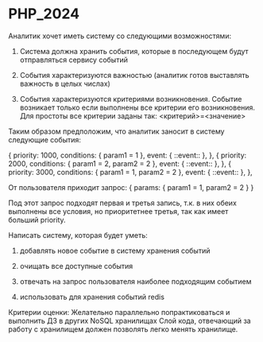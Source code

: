 # PHP_2024

Аналитик хочет иметь систему со следующими возможностями:

1. Система должна хранить события, которые в последующем будут отправляться сервису событий

2. События характеризуются важностью (аналитик готов выставлять важность в целых числах)

3. События характеризуются критериями возникновения. Событие возникает только если выполнены все критерии его возникновения. Для простоты все критерии заданы так: <критерий>=<значение>

Таким образом предположим, что аналитик заносит в систему следующие события:

{
    priority: 1000,
    conditions: {
        param1 = 1
    },
    event: {
        ::event::
    },
},
{
    priority: 2000,
    conditions: {
        param1 = 2,
        param2 = 2
    },
    event: {
        ::event::
    },
},
{
    priority: 3000,
    conditions: {
        param1 = 1,
        param2 = 2
    },
    event: {
        ::event::
    },
},

От пользователя приходит запрос:
{
    params: {
        param1 = 1,
        param2 = 2
    }
}

Под этот запрос подходят первая и третья запись, т.к. в них обеих выполнены все условия, но приоритетнее третья, так как имеет больший priority.

Написать систему, которая будет уметь:

1) добавлять новое событие в систему хранения событий

2) очищать все доступные события

3) отвечать на запрос пользователя наиболее подходящим событием

4) использовать для хранения событий redis

Критерии оценки:
Желательно параллельно попрактиковаться и выполнить ДЗ в других NoSQL хранилищах
Слой кода, отвечающий за работу с хранилищем должен позволять легко менять хранилище.

